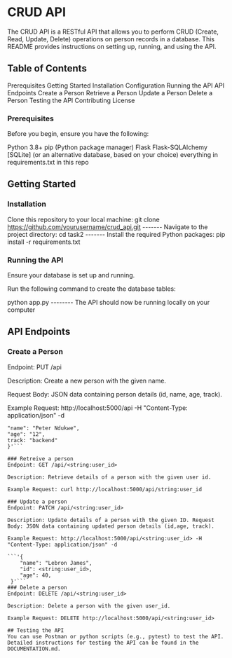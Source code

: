 # CRUD API 
The CRUD API is a RESTful API that allows you to perform CRUD (Create, Read, Update, Delete) operations on person records in a database. This README provides instructions on setting up, running, and using the API.

## Table of Contents
Prerequisites
Getting Started
Installation
Configuration
Running the API
API Endpoints
Create a Person
Retrieve a Person
Update a Person
Delete a Person
Testing the API
Contributing
License
### Prerequisites
Before you begin, ensure you have the following:

Python 3.8+
pip (Python package manager)
Flask
Flask-SQLAlchemy
[SQLite] (or an alternative database, based on your choice)
everything in requirements.txt in this repo
## Getting Started
### Installation
Clone this repository to your local machine: git clone https://github.com/yourusername/crud_api.git ------- Navigate to the project directory:
cd task2 ------- Install the required Python packages: pip install -r requirements.txt

### Running the API
Ensure your database is set up and running.

Run the following command to create the database tables:

python app.py -------- The API should now be running locally on your computer

## API Endpoints
### Create a Person
Endpoint: PUT /api

Description: Create a new person with the given name.

Request Body: JSON data containing person details (id, name, age, track).

Example Request: http://localhost:5000/api -H "Content-Type: application/json" -d

```'{
"name": "Peter Ndukwe",
"age": "12",
track: "backend"
}'```

### Retreive a person
Endpoint: GET /api/<string:user_id>

Description: Retrieve details of a person with the given user id.

Example Request: curl http://localhost:5000/api/string:user_id

### Update a person
Endpoint: PATCH /api/<string:user_id>

Description: Update details of a person with the given ID. Request Body: JSON data containing updated person details (id,age, track).

Example Request: http://localhost:5000/api/<string:user_id> -H "Content-Type: application/json" -d

```'{
    "name": "Lebron James",
    "id": <string:user_id>,
    "age": 40,
 }'```
### Delete a person
Endpoint: DELETE /api/<string:user_id>

Description: Delete a person with the given user_id.

Example Request: DELETE http://localhost:5000/api/<string:user_id>

## Testing the API
You can use Postman or python scripts (e.g., pytest) to test the API. Detailed instructions for testing the API can be found in the DOCUMENTATION.md.


